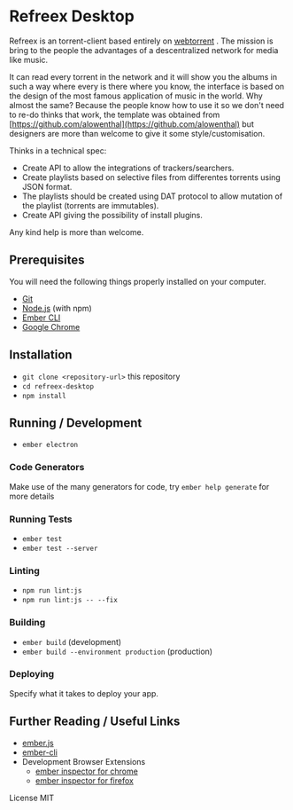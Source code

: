# Refreex Desktop

Refreex is an torrent-client based entirely on [webtorrent](http://webtorrent.io/) .
The mission is bring to the people the advantages of a descentralized network for media like music.

It can read every torrent in the network and it will show you the albums in such a way where every is there where you know, the interface is based on the design of the most famous application of music in the world. Why almost the same? Because the people know how to use it so we don't need to re-do thinks that work, the template was obtained from [https://github.com/alowenthal](https://github.com/alowenthal) but designers are more than welcome to give it some style/customisation.

Thinks in a technical spec:

  * Create API to allow the integrations of trackers/searchers.
  * Create playlists based on selective files from differentes torrents using JSON format.
  * The playlists should be created using DAT protocol to allow mutation of the playlist (torrents are immutables).
  * Create API giving the possibility of install plugins.

  
Any kind help is more than welcome.

## Prerequisites

You will need the following things properly installed on your computer.

* [Git](https://git-scm.com/)
* [Node.js](https://nodejs.org/) (with npm)
* [Ember CLI](https://ember-cli.com/)
* [Google Chrome](https://google.com/chrome/)

## Installation

* `git clone <repository-url>` this repository
* `cd refreex-desktop`
* `npm install`

## Running / Development

* `ember electron`

### Code Generators

Make use of the many generators for code, try `ember help generate` for more details

### Running Tests

* `ember test`
* `ember test --server`

### Linting

* `npm run lint:js`
* `npm run lint:js -- --fix`

### Building

* `ember build` (development)
* `ember build --environment production` (production)

### Deploying

Specify what it takes to deploy your app.

## Further Reading / Useful Links

* [ember.js](https://emberjs.com/)
* [ember-cli](https://ember-cli.com/)
* Development Browser Extensions
  * [ember inspector for chrome](https://chrome.google.com/webstore/detail/ember-inspector/bmdblncegkenkacieihfhpjfppoconhi)
  * [ember inspector for firefox](https://addons.mozilla.org/en-US/firefox/addon/ember-inspector/)
  
License MIT
